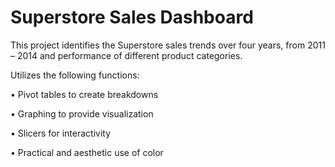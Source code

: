 # Superstore Sales Dashboard
This project identifies the Superstore sales trends over four years, from 2011 – 2014 and performance of different product categories.

Utilizes the following functions:

•	Pivot tables to create breakdowns

•	Graphing to provide visualization

•	Slicers for interactivity

•	Practical and aesthetic use of color
